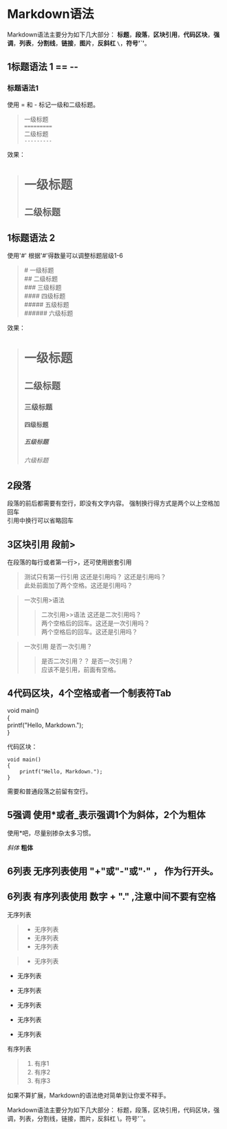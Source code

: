 # Markdown语法


Markdown语法主要分为如下几大部分：
**标题**，**段落**，**区块引用**，**代码区块**，**强调**，**列表**，**分割线**，**链接**，**图片**，**反斜杠 `\`**，**符号'`'**。



## 1标题语法 1 ==  --

### 标题语法1
使用 = 和 - 标记一级和二级标题。
> 一级标题   
> `=========`   
> 二级标题  
> `---------`

效果：
> 一级标题   
> =========   
> 二级标题
> ---------  

## 1标题语法 2
使用'#'
根据'#'得数量可以调整标题层级1-6
> \# 一级标题   
> \## 二级标题   
> \### 三级标题   
> \#### 四级标题   
> \##### 五级标题   
> \###### 六级标题    

效果：
> # 一级标题   
> ## 二级标题   
> ### 三级标题   
> #### 四级标题   
> ##### 五级标题   
> ###### 六级标题


## 2段落

段落的前后都需要有空行，即没有文字内容。
强制换行得方式是两个以上空格加回车     
引用中换行可以省略回车

## 3区块引用 段前>

在段落的每行或者第一行>，还可使用嵌套引用
>测试只有第一行引用
这还是引用吗？
这还是引用吗？    
此处前面加了两个空格。这还是引用吗？

>一次引用\>语法
>>二次引用\>>语法
这还是二次引用吗？  
两个空格后的回车。这还是一次引用吗？     
两个空格后的回车。这还是引用吗？

>一次引用
>是否一次引用？     
>>是否二次引用？？
>是否一次引用？   
应该不是引用，前面有空格。

## 4代码区块，4个空格或者一个制表符Tab

void main()    
{    
    printf("Hello, Markdown.");    
}    

代码区块：

    void main()
    {
        printf("Hello, Markdown.");
    }  

需要和普通段落之前留有空行。

## 5强调 使用\*或者\_表示强调1个为斜体，2个为粗体
使用*吧，尽量别掺杂太多习惯。

*斜体*
**粗体**

## 6列表  无序列表使用  "+"或"-"或"·" ， 作为行开头。
## 6列表  有序列表使用 数字 + "." ,注意中间不要有空格

无序列表
> - 无序列表
> - 无序列表
> - 无序列表

> - 无序列表
- 无序列表
- 无序列表

- 无序列表
- 无序列表
- 无序列表

有序列表
> 1. 有序1
> 2. 有序2
> 3. 有序3




















如果不算扩展，Markdown的语法绝对简单到让你爱不释手。

Markdown语法主要分为如下几大部分： 标题，段落，区块引用，代码区块，强调，列表，分割线，链接，图片，反斜杠 \，符号'`'。